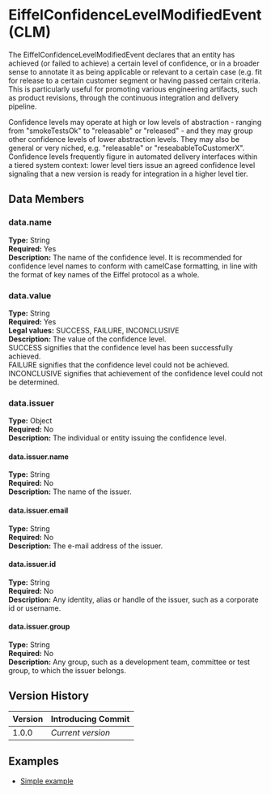 <!---
   Copyright 2017 Ericsson AB.

   Licensed under the Apache License, Version 2.0 (the "License");
   you may not use this file except in compliance with the License.
   You may obtain a copy of the License at

       http://www.apache.org/licenses/LICENSE-2.0

   Unless required by applicable law or agreed to in writing, software
   distributed under the License is distributed on an "AS IS" BASIS,
   WITHOUT WARRANTIES OR CONDITIONS OF ANY KIND, either express or implied.
   See the License for the specific language governing permissions and
   limitations under the License.
--->

# EiffelConfidenceLevelModifiedEvent (CLM)
The EiffelConfidenceLevelModifiedEvent declares that an entity has achieved (or failed to achieve) a certain level of confidence, or in a broader sense to annotate it as being applicable or relevant to a certain case (e.g. fit for release to a certain customer segment or having passed certain criteria. This is particularly useful for promoting various engineering artifacts, such as product revisions, through the continuous integration and delivery pipeline.

Confidence levels may operate at high or low levels of abstraction - ranging from "smokeTestsOk" to "releasable" or "released" - and they may group other confidence levels of lower abstraction levels. They may also be general or very niched, e.g. "releasable" or "reseabableToCustomerX". Confidence levels frequently figure in automated delivery interfaces within a tiered system context: lower level tiers issue an agreed confidence level signaling that a new version is ready for integration in a higher level tier.

## Data Members
### data.name
__Type:__ String  
__Required:__ Yes  
__Description:__ The name of the confidence level. It is recommended for confidence level names to conform with camelCase formatting, in line with the format of key names of the Eiffel protocol as a whole.

### data.value
__Type:__ String  
__Required:__ Yes  
__Legal values:__ SUCCESS, FAILURE, INCONCLUSIVE  
__Description:__ The value of the confidence level.  
SUCCESS signifies that the confidence level has been successfully achieved.  
FAILURE signifies that the confidence level could not be achieved.
INCONCLUSIVE signifies that achievement of the confidence level could not be determined.

### data.issuer
__Type:__ Object  
__Required:__ No  
__Description:__ The individual or entity issuing the confidence level.

#### data.issuer.name
__Type:__ String  
__Required:__ No  
__Description:__ The name of the issuer.

#### data.issuer.email
__Type:__ String  
__Required:__ No  
__Description:__ The e-mail address of the issuer.

#### data.issuer.id
__Type:__ String  
__Required:__ No  
__Description:__ Any identity, alias or handle of the issuer, such as a corporate id or username.

#### data.issuer.group
__Type:__ String  
__Required:__ No  
__Description:__ Any group, such as a development team, committee or test group, to which the issuer belongs.

## Version History
| Version   | Introducing Commit |
| --------- | ------------------ |
| 1.0.0     | _Current version_  |

## Examples
* [Simple example](../examples/events/EiffelConfidenceLevelModifiedEvent/simple.json)